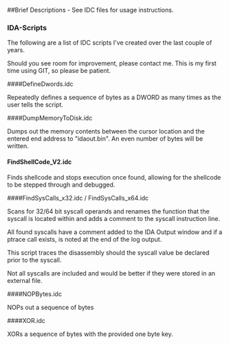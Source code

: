 ##Brief Descriptions - See IDC files for usage instructions.

### IDA-Scripts

The following are a list of IDC scripts I've created over the last couple of years.

Should you see room for improvement, please contact me.
This is my first time using GIT, so please be patient.


####DefineDwords.idc

Repeatedly defines a sequence of bytes as a DWORD as many times as the user tells the script.

####DumpMemoryToDisk.idc

Dumps out the memory contents between the cursor location and the entered end address to "idaout.bin".  An even number of bytes will be written.

#### FindShellCode_V2.idc

Finds shellcode and stops execution once found, allowing for the shellcode to be stepped through and debugged.

####FindSysCalls_x32.idc / FindSysCalls_x64.idc

Scans for 32/64 bit syscall operands and renames the function that the syscall is located within and adds a comment to the syscall instruction line.

All found syscalls have a comment added to the IDA Output window and if a ptrace call exists, is noted at the end of the log output.

This script traces the disassembly should the syscall value be declared prior to the syscall.

Not all syscalls are included and would be better if they were stored in an external file.


####NOPBytes.idc

NOPs out a sequence of bytes

####XOR.idc

XORs a sequence of bytes with the provided one byte key.
